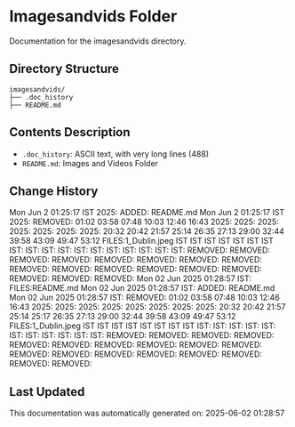 <!-- filepath: /home/michaelnewham/Projects/create_python_project/imagesandvids/aboutthisfolder.md -->
# Imagesandvids Folder

Documentation for the imagesandvids directory.

## Directory Structure

```
imagesandvids/
├── .doc_history
├── README.md
```

## Contents Description

- `.doc_history`: ASCII text, with very long lines (488)
- `README.md`: Images and Videos Folder

## Change History

Mon Jun  2 01:25:17 IST 2025: ADDED: README.md 
Mon Jun  2 01:25:17 IST 2025: REMOVED:                  01:02 03:58 07:48 10:03 12:46 16:43 2025: 2025: 2025: 2025: 2025: 2025: 2025: 20:32 20:42 21:57 25:14 26:35 27:13 29:00 32:44 39:58 43:09 49:47 53:12 FILES:1_Dublin.jpeg IST IST IST IST IST IST IST IST: IST: IST: IST: IST: IST: IST: IST: IST: IST: IST: REMOVED: REMOVED: REMOVED: REMOVED: REMOVED: REMOVED: REMOVED: REMOVED: REMOVED: REMOVED: REMOVED: REMOVED: REMOVED: REMOVED: REMOVED: REMOVED: REMOVED: 
Mon 02 Jun 2025 01:28:57 IST: FILES:README.md
Mon 02 Jun 2025 01:28:57 IST: ADDED: README.md 
Mon 02 Jun 2025 01:28:57 IST: REMOVED:                   01:02 03:58 07:48 10:03 12:46 16:43 2025: 2025: 2025: 2025: 2025: 2025: 2025: 2025: 20:32 20:42 21:57 25:14 25:17 26:35 27:13 29:00 32:44 39:58 43:09 49:47 53:12 FILES:1_Dublin.jpeg IST IST IST IST IST IST IST IST IST: IST: IST: IST: IST: IST: IST: IST: IST: IST: IST: REMOVED: REMOVED: REMOVED: REMOVED: REMOVED: REMOVED: REMOVED: REMOVED: REMOVED: REMOVED: REMOVED: REMOVED: REMOVED: REMOVED: REMOVED: REMOVED: REMOVED: REMOVED: 

## Last Updated

This documentation was automatically generated on: 2025-06-02 01:28:57
